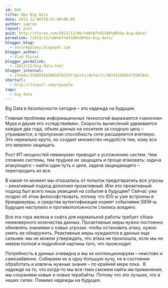 ```yaml
---
id: 845
title: Про Big Data
date: 2013-12-06T20:51:00+00:00
author: sapran
layout: post
guid: http://styran.com/2013/12/06/%d0%bf%d1%80%d0%be-big-data/
permalink: /2013/12/%d0%bf%d1%80%d0%be-big-data/
blogger_blog:
  - securegalaxy.blogspot.com
blogger_author:
  - Vlad Styran
blogger_permalink:
  - /2013/12/big-data.html
blogger_internal:
  - /feeds/3388835630659782197/posts/default/3824222945473501841
shorturl:
  - http://tinyurl.com/njwze7w
tags:
  - big data
---
```

Big Data в безопасности сегодня – это надежда на будущее.

Главная проблема информационных технологий выражается &#171;законом&#187; Мура и двумя его &#171;следствиями&#187;. Скорость вычислений удваивается каждые два года, объем данных на носителе за сходную цену – утраивается, а пропускная способность сети расширяется вчетверо. Это нереально круто, но создает множество неудобств тем, кому все это вверено защищать.

Рост ИТ-мощностей неминуемо приводит к усложнению систем. Чем сложнее системы, тем труднее их защищать и проще атаковать: задача атакующего – найти один путь к цели, задача защищающего – перегородить их все.

В какой-то момент мы отказались от попыток предотвратить все угрозы – рекативный подход дополнил проактивный. Или это проактивный подход был всего лишь реакцией на события в будущем? Сейчас уже поздно об этом философствовать, потому что IDS-ы уже встроены в брандмауеры, а средства аутентификации кормят событиями SIEM-ы. Будущее наступило и противоположности слились воедино.

Вся эта гора железа и софта для нормальной работы требует сбора неимоверного количества данных. Проактивные меры нужно постоянно обновлять знаниями о новых угрозах: чтобы остановить атаку, нужно уметь ее обнаружить. Реактивные меры нуждаются в данных еще сильнее: мы не можем утверждать, что атака не произошла, если мы не имеем полной и подробной картины того, что происходит.

Потребность в данных очевидна и мы их коллекционируем – неистово и самозабвенно. Собираем их в одну большую кучу, не в состоянии обработать и извлечь нужные знания – по крайней мере пока. &nbsp;В надежде на то, что когда-то мы все-таки сможем найти им применение, мы сохраняем новые и новые терабайты. Потому что это лучшее, что в наших силах. Помимо надежды на будущее.

<div class="addtoany_share_save_container addtoany_content_bottom">
  <div class="a2a_kit a2a_kit_size_32 addtoany_list a2a_target" id="wpa2a_292">
    <a class="a2a_button_facebook" href="http://www.addtoany.com/add_to/facebook?linkurl=https%3A%2F%2Fblog.styran.com%2F2013%2F12%2F%25d0%25bf%25d1%2580%25d0%25be-big-data%2F&linkname=%D0%9F%D1%80%D0%BE%20Big%20Data" title="Facebook" rel="nofollow" target="_blank"></a><a class="a2a_button_twitter" href="http://www.addtoany.com/add_to/twitter?linkurl=https%3A%2F%2Fblog.styran.com%2F2013%2F12%2F%25d0%25bf%25d1%2580%25d0%25be-big-data%2F&linkname=%D0%9F%D1%80%D0%BE%20Big%20Data" title="Twitter" rel="nofollow" target="_blank"></a><a class="a2a_button_google_plus" href="http://www.addtoany.com/add_to/google_plus?linkurl=https%3A%2F%2Fblog.styran.com%2F2013%2F12%2F%25d0%25bf%25d1%2580%25d0%25be-big-data%2F&linkname=%D0%9F%D1%80%D0%BE%20Big%20Data" title="Google+" rel="nofollow" target="_blank"></a><a class="a2a_button_linkedin" href="http://www.addtoany.com/add_to/linkedin?linkurl=https%3A%2F%2Fblog.styran.com%2F2013%2F12%2F%25d0%25bf%25d1%2580%25d0%25be-big-data%2F&linkname=%D0%9F%D1%80%D0%BE%20Big%20Data" title="LinkedIn" rel="nofollow" target="_blank"></a><a class="a2a_dd addtoany_share_save" href="https://www.addtoany.com/share"></a>
  </div>
</div>